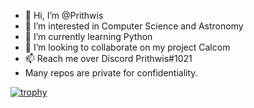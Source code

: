 - 👋 Hi, I’m @Prithwis
- 👀 I’m interested in Computer Science and Astronomy
- 🌱 I’m currently learning Python
- 💞️ I’m looking to collaborate on my project Calcom
- 📫 Reach me over Discord Prithwis#1021
- Many repos are private for confidentiality.

<!---
Prithwis-2023/Prithwis-2023 is a ✨ special ✨ repository because its `README.md` (this file) appears on your GitHub profile.
You can click the Preview link to take a look at your changes.
--->
[![trophy](https://github-profile-trophy.vercel.app/?username=Prithwis-2023)](https://github.com/ryo-ma/github-profile-trophy)
